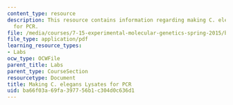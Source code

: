 ```yaml
---
content_type: resource
description: This resource contains information regarding making C. elegans lysates
  for PCR.
file: /media/courses/7-15-experimental-molecular-genetics-spring-2015/ba66f03a69fa397756b1c304d0c636d1_MIT7_15S15_Wormlysis_forPCR.pdf
file_type: application/pdf
learning_resource_types:
- Labs
ocw_type: OCWFile
parent_title: Labs
parent_type: CourseSection
resourcetype: Document
title: Making C. elegans Lysates for PCR
uid: ba66f03a-69fa-3977-56b1-c304d0c636d1
---
```


